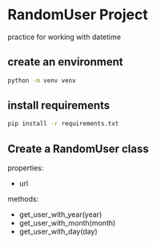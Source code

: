 # RandomUser Project

practice for working with datetime 

## create an environment
```bash
python -m venv venv
```

## install requirements
```bash
pip install -r requirements.txt
```

## Create a RandomUser class

properties:

- url

methods:

- get_user_with_year(year)
- get_user_with_month(month)
- get_user_with_day(day)